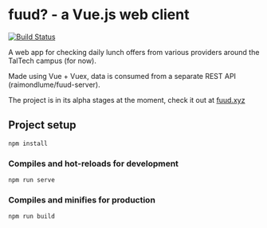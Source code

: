 # fuud? - a Vue.js web client

[![Build Status](https://travis-ci.com/raimondlume/fuud-client.svg?token=HYv5sAEvndSbbqvnCDgq&branch=master)](https://travis-ci.com/raimondlume/fuud-client)

A web app for checking daily lunch offers from various providers around the TalTech campus (for now).

Made using Vue + Vuex, data is consumed from a separate REST API (raimondlume/fuud-server).

The project is in its alpha stages at the moment, check it out at [fuud.xyz](https://fuud.xyz)

## Project setup
```
npm install
```

### Compiles and hot-reloads for development
```
npm run serve
```

### Compiles and minifies for production
```
npm run build
```
